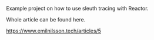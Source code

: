 Example project on how to use sleuth tracing with Reactor.

Whole article can be found here. 

https://www.emilnilsson.tech/articles/5
